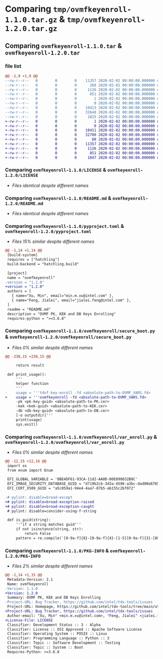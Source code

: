 # Comparing `tmp/ovmfkeyenroll-1.1.0.tar.gz` & `tmp/ovmfkeyenroll-1.2.0.tar.gz`

## Comparing `ovmfkeyenroll-1.1.0.tar` & `ovmfkeyenroll-1.2.0.tar`

### file list

```diff
@@ -1,9 +1,9 @@
--rw-r--r--   0        0        0    11357 2020-02-02 00:00:00.000000 ovmfkeyenroll-1.1.0/LICENSE
--rw-r--r--   0        0        0      268 2020-02-02 00:00:00.000000 ovmfkeyenroll-1.1.0/Makefile
--rw-r--r--   0        0        0     1126 2020-02-02 00:00:00.000000 ovmfkeyenroll-1.1.0/README.md
--rw-r--r--   0        0        0      851 2020-02-02 00:00:00.000000 ovmfkeyenroll-1.1.0/pyproject.toml
--rw-r--r--   0        0        0        1 2020-02-02 00:00:00.000000 ovmfkeyenroll-1.1.0/ovmfkeyenroll/SecureBootEnable.bin
--rw-r--r--   0        0        0        0 2020-02-02 00:00:00.000000 ovmfkeyenroll-1.1.0/ovmfkeyenroll/__init__.py
--rw-r--r--   0        0        0    10413 2020-02-02 00:00:00.000000 ovmfkeyenroll-1.1.0/ovmfkeyenroll/secure_boot.py
--rw-r--r--   0        0        0    32648 2020-02-02 00:00:00.000000 ovmfkeyenroll-1.1.0/ovmfkeyenroll/var_enroll.py
--rw-r--r--   0        0        0     1825 2020-02-02 00:00:00.000000 ovmfkeyenroll-1.1.0/PKG-INFO
+-rw-r--r--   0        0        0        1 2020-02-02 00:00:00.000000 ovmfkeyenroll-1.2.0/ovmfkeyenroll/SecureBootEnable.bin
+-rw-r--r--   0        0        0        0 2020-02-02 00:00:00.000000 ovmfkeyenroll-1.2.0/ovmfkeyenroll/__init__.py
+-rw-r--r--   0        0        0    10411 2020-02-02 00:00:00.000000 ovmfkeyenroll-1.2.0/ovmfkeyenroll/secure_boot.py
+-rw-r--r--   0        0        0    32700 2020-02-02 00:00:00.000000 ovmfkeyenroll-1.2.0/ovmfkeyenroll/var_enroll.py
+-rw-r--r--   0        0        0       80 2020-02-02 00:00:00.000000 ovmfkeyenroll-1.2.0/.gitignore
+-rw-r--r--   0        0        0    11357 2020-02-02 00:00:00.000000 ovmfkeyenroll-1.2.0/LICENSE
+-rw-r--r--   0        0        0     1126 2020-02-02 00:00:00.000000 ovmfkeyenroll-1.2.0/README.md
+-rw-r--r--   0        0        0      851 2020-02-02 00:00:00.000000 ovmfkeyenroll-1.2.0/pyproject.toml
+-rw-r--r--   0        0        0     1847 2020-02-02 00:00:00.000000 ovmfkeyenroll-1.2.0/PKG-INFO
```

### Comparing `ovmfkeyenroll-1.1.0/LICENSE` & `ovmfkeyenroll-1.2.0/LICENSE`

 * *Files identical despite different names*

### Comparing `ovmfkeyenroll-1.1.0/README.md` & `ovmfkeyenroll-1.2.0/README.md`

 * *Files identical despite different names*

### Comparing `ovmfkeyenroll-1.1.0/pyproject.toml` & `ovmfkeyenroll-1.2.0/pyproject.toml`

 * *Files 15% similar despite different names*

```diff
@@ -1,14 +1,14 @@
 [build-system]
 requires = ["hatchling"]
 build-backend = "hatchling.build"
 
 [project]
 name = "ovmfkeyenroll"
-version = "1.1.0"
+version = "1.2.0"
 authors = [
   { name="Xu, Min", email="min.m.xu@intel.com" },
   { name="Feng, Jialei", email="jialei.feng@intel.com" },
 ]
 readme = "README.md"
 description = "OVMF PK, KEK and DB Keys Enrolling"
 requires-python = ">=3.6.8"
```

### Comparing `ovmfkeyenroll-1.1.0/ovmfkeyenroll/secure_boot.py` & `ovmfkeyenroll-1.2.0/ovmfkeyenroll/secure_boot.py`

 * *Files 0% similar despite different names*

```diff
@@ -230,15 +230,15 @@
 
     return result
 
 def print_usage():
     '''
     helper function
     '''
-    usage = '''tdvf-key-enroll -fd <absolute-path-to-OVMF_VARS.fd>
+    usage = '''ovmfkeyenroll -fd <absolute-path-to-OVMF_VARS.fd>
     -pk <pk-key-guid> <absolute-path-to-PK.cer>
     -kek <kek-guid> <absolute-path-to-KEK.cer>
     -db <db-key-guid> <absolute-path-to-DB.cer>
     [-o outputdir]'''
     print(usage)
     sys.exit()
```

### Comparing `ovmfkeyenroll-1.1.0/ovmfkeyenroll/var_enroll.py` & `ovmfkeyenroll-1.2.0/ovmfkeyenroll/var_enroll.py`

 * *Files 0% similar despite different names*

```diff
@@ -12,15 +12,16 @@
 import os
 from enum import Enum
 
 EFI_GLOBAL_VARIABLE = '8BE4DF61-93CA-11d2-AA0D-00E098032B8C'
 EFI_IMAGE_SECURITY_DATABASE_GUID = "d719b2cb-3d3a-4596-a3bc-dad00e67656f"
 EFI_CERT_X509_GUID = "a5c059a1-94e4-4aa7-87b5-ab155c2bf072"
 
-# pylint: disable=broad-except
+# pylint: disable=broad-exception-raised
+# pylint: disable=broad-exception-caught
 # pylint: disable=consider-using-f-string
 
 def is_guid(string):
     '''if a string matches guid'''
     if not isinstance(string, str):
         return False
     pattern = re.compile('[0-9a-f]{8}-[0-9a-f]{4}-[1-5][0-9a-f]{3}-[89ab][0-9a-f]{3}-[0-9a-f]{12}')
```

### Comparing `ovmfkeyenroll-1.1.0/PKG-INFO` & `ovmfkeyenroll-1.2.0/PKG-INFO`

 * *Files 2% similar despite different names*

```diff
@@ -1,14 +1,15 @@
 Metadata-Version: 2.1
 Name: ovmfkeyenroll
-Version: 1.1.0
+Version: 1.2.0
 Summary: OVMF PK, KEK and DB Keys Enrolling
-Project-URL: Bug Tracker, https://github.com/intel/tdx-tools/issues
 Project-URL: Homepage, https://github.com/intel/tdx-tools/tree/main/utils/ovmfkeyenroll
+Project-URL: Bug Tracker, https://github.com/intel/tdx-tools/issues
 Author-email: "Xu, Min" <min.m.xu@intel.com>, "Feng, Jialei" <jialei.feng@intel.com>
+License-File: LICENSE
 Classifier: Development Status :: 3 - Alpha
 Classifier: License :: OSI Approved :: Apache Software License
 Classifier: Operating System :: POSIX :: Linux
 Classifier: Programming Language :: Python :: 3
 Classifier: Topic :: Software Development :: Testing
 Classifier: Topic :: System :: Boot
 Requires-Python: >=3.6.8
```

